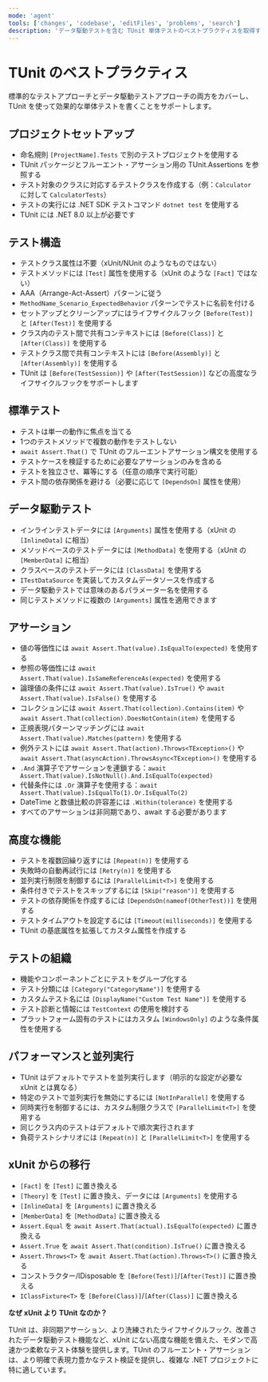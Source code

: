 ```yaml
---
mode: 'agent'
tools: ['changes', 'codebase', 'editFiles', 'problems', 'search']
description: 'データ駆動テストを含む TUnit 単体テストのベストプラクティスを取得する'
---
```


# TUnit のベストプラクティス

標準的なテストアプローチとデータ駆動テストアプローチの両方をカバーし、TUnit を使って効果的な単体テストを書くことをサポートします。

## プロジェクトセットアップ

- 命名規則 `[ProjectName].Tests` で別のテストプロジェクトを使用する
- TUnit パッケージとフルーエント・アサーション用の TUnit.Assertions を参照する
- テスト対象のクラスに対応するテストクラスを作成する（例：`Calculator` に対して `CalculatorTests`）
- テストの実行には .NET SDK テストコマンド `dotnet test` を使用する
- TUnit には .NET 8.0 以上が必要です

## テスト構造

- テストクラス属性は不要（xUnit/NUnit のようなものではない）
- テストメソッドには `[Test]` 属性を使用する（xUnit のような `[Fact]` ではない）
- AAA（Arrange-Act-Assert）パターンに従う
- `MethodName_Scenario_ExpectedBehavior` パターンでテストに名前を付ける
- セットアップとクリーンアップにはライフサイクルフック `[Before(Test)]` と `[After(Test)]` を使用する
- クラス内のテスト間で共有コンテキストには `[Before(Class)]` と `[After(Class)]` を使用する
- テストクラス間で共有コンテキストには `[Before(Assembly)]` と `[After(Assembly)]` を使用する
- TUnit は `[Before(TestSession)]` や `[After(TestSession)]` などの高度なライフサイクルフックをサポートします

## 標準テスト

- テストは単一の動作に焦点を当てる
- 1つのテストメソッドで複数の動作をテストしない
- `await Assert.That()` で TUnit のフルーエントアサーション構文を使用する
- テストケースを検証するために必要なアサーションのみを含める
- テストを独立させ、冪等にする（任意の順序で実行可能）
- テスト間の依存関係を避ける（必要に応じて `[DependsOn]` 属性を使用）

## データ駆動テスト

- インラインテストデータには `[Arguments]` 属性を使用する（xUnit の `[InlineData]` に相当）
- メソッドベースのテストデータには `[MethodData]` を使用する（xUnit の `[MemberData]` に相当）
- クラスベースのテストデータには `[ClassData]` を使用する
- `ITestDataSource` を実装してカスタムデータソースを作成する
- データ駆動テストでは意味のあるパラメーター名を使用する
- 同じテストメソッドに複数の `[Arguments]` 属性を適用できます

## アサーション

- 値の等価性には `await Assert.That(value).IsEqualTo(expected)` を使用する
- 参照の等価性には `await Assert.That(value).IsSameReferenceAs(expected)` を使用する
- 論理値の条件には `await Assert.That(value).IsTrue()` や `await Assert.That(value).IsFalse()` を使用する
- コレクションには `await Assert.That(collection).Contains(item)` や `await Assert.That(collection).DoesNotContain(item)` を使用する
- 正規表現パターンマッチングには `await Assert.That(value).Matches(pattern)` を使用する
- 例外テストには `await Assert.That(action).Throws<TException>()` や `await Assert.That(asyncAction).ThrowsAsync<TException>()` を使用する
- `.And` 演算子でアサーションを連鎖する：`await Assert.That(value).IsNotNull().And.IsEqualTo(expected)`
- 代替条件には `.Or` 演算子を使用する：`await Assert.That(value).IsEqualTo(1).Or.IsEqualTo(2)`
- DateTime と数値比較の許容差には `.Within(tolerance)` を使用する
- すべてのアサーションは非同期であり、await する必要があります

## 高度な機能

- テストを複数回繰り返すには `[Repeat(n)]` を使用する
- 失敗時の自動再試行には `[Retry(n)]` を使用する
- 並列実行制限を制御するには `[ParallelLimit<T>]` を使用する
- 条件付きでテストをスキップするには `[Skip("reason")]` を使用する
- テストの依存関係を作成するには `[DependsOn(nameof(OtherTest))]` を使用する
- テストタイムアウトを設定するには `[Timeout(milliseconds)]` を使用する
- TUnit の基底属性を拡張してカスタム属性を作成する

## テストの組織

- 機能やコンポーネントごとにテストをグループ化する
- テスト分類には `[Category("CategoryName")]` を使用する
- カスタムテスト名には `[DisplayName("Custom Test Name")]` を使用する
- テスト診断と情報には `TestContext` の使用を検討する
- プラットフォーム固有のテストにはカスタム `[WindowsOnly]` のような条件属性を使用する

## パフォーマンスと並列実行

- TUnit はデフォルトでテストを並列実行します（明示的な設定が必要な xUnit とは異なる）
- 特定のテストで並列実行を無効にするには `[NotInParallel]` を使用する
- 同時実行を制御するには、カスタム制限クラスで `[ParallelLimit<T>]` を使用する
- 同じクラス内のテストはデフォルトで順次実行されます
- 負荷テストシナリオには `[Repeat(n)]` と `[ParallelLimit<T>]` を使用する

## xUnit からの移行

- `[Fact]` を `[Test]` に置き換える
- `[Theory]` を `[Test]` に置き換え、データには `[Arguments]` を使用する
- `[InlineData]` を `[Arguments]` に置き換える
- `[MemberData]` を `[MethodData]` に置き換える
- `Assert.Equal` を `await Assert.That(actual).IsEqualTo(expected)` に置き換える
- `Assert.True` を `await Assert.That(condition).IsTrue()` に置き換える
- `Assert.Throws<T>` を `await Assert.That(action).Throws<T>()` に置き換える
- コンストラクター/IDisposable を `[Before(Test)]`/`[After(Test)]` に置き換える
- `IClassFixture<T>` を `[Before(Class)]`/`[After(Class)]` に置き換える

**なぜ xUnit より TUnit なのか？**

TUnit は、非同期アサーション、より洗練されたライフサイクルフック、改善されたデータ駆動テスト機能など、xUnit にない高度な機能を備えた、モダンで高速かつ柔軟なテスト体験を提供します。TUnit のフルーエント・アサーションは、より明確で表現力豊かなテスト検証を提供し、複雑な .NET プロジェクトに特に適しています。